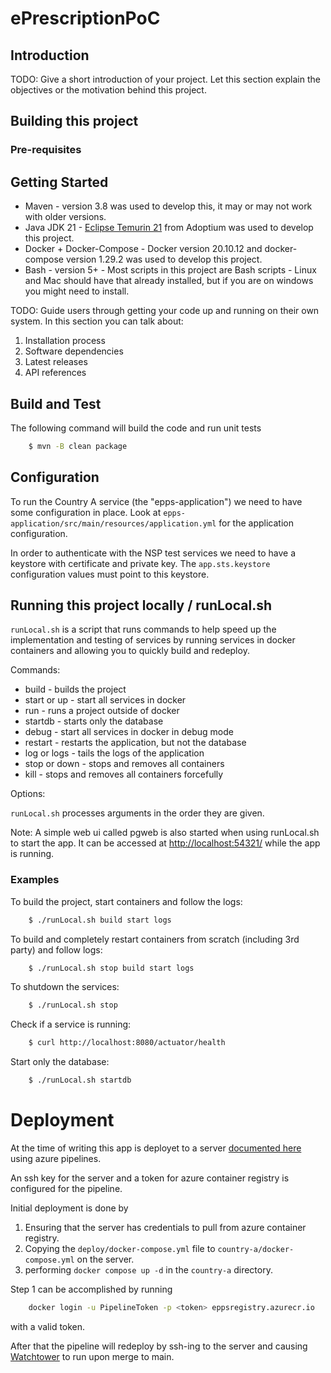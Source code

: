 ePrescriptionPoC
===============================================================================

## Introduction

TODO: Give a short introduction of your project. Let this section explain the objectives or the motivation behind this project.

## Building this project

### Pre-requisites

## Getting Started

* Maven - version 3.8 was used to develop this, it may or may not work with older versions.
* Java JDK 21 - [Eclipse Temurin 21](https://adoptium.net/?variant=openjdk21&jvmVariant=hotspot) from Adoptium was used to develop this project.
* Docker + Docker-Compose - Docker version 20.10.12 and docker-compose version 1.29.2 was used to develop this project.
* Bash - version 5+ - Most scripts in this project are Bash scripts - Linux and Mac should have that already installed, but if you are on windows you might need to install.



TODO: Guide users through getting your code up and running on their own system. In this section you can talk about:
1.	Installation process
2.	Software dependencies
3.	Latest releases
4.	API references

## Build and Test

The following command will build the code and run unit tests

```bash
    $ mvn -B clean package
```

## Configuration

To run the Country A service (the "epps-application") we need to have some configuration in place.
Look at `epps-application/src/main/resources/application.yml` for the application configuration.

In order to authenticate with the NSP test services we need to have a keystore with certificate and private key.
The `app.sts.keystore` configuration values must point to this keystore.

## Running this project locally / runLocal.sh

```runLocal.sh``` is a script that runs commands to help speed up the implementation and testing of services by running services
in docker containers and allowing you to quickly build and redeploy.

Commands:

* build - builds the project
* start or up - start all services in docker
* run - runs a project outside of docker
* startdb - starts only the database
* debug - start all services in docker in debug mode
* restart - restarts the application, but not the database
* log or logs - tails the logs of the application
* stop or down - stops and removes all containers
* kill - stops and removes all containers forcefully

Options:

```runLocal.sh``` processes arguments in the order they are given.

Note: A simple web ui called pgweb is also started when using runLocal.sh to start the app. It can be accessed at [http://localhost:54321/](http://localhost:54321/) while the app is running.


### Examples

To build the project, start containers and follow the logs:
```bash
    $ ./runLocal.sh build start logs
```

To build and completely restart containers from scratch (including 3rd party) and follow logs:
```bash
    $ ./runLocal.sh stop build start logs
```

To shutdown the services:
```bash
    $ ./runLocal.sh stop
```

Check if a service is running:
```bash
    $ curl http://localhost:8080/actuator/health
```

Start only the database:
```bash
    $ ./runLocal.sh startdb
```

# Deployment

At the time of writing this app is deployet to a server [documented here ](https://dev.azure.com/globeteam/ePrescription/_wiki/wikis/ePrescription.wiki/926/Server) using azure pipelines.

An ssh key for the server and a token for azure container registry is configured for the pipeline.

Initial deployment is done by

1. Ensuring that the server has credentials to pull from azure container registry.
2. Copying the ```deploy/docker-compose.yml``` file to ```country-a/docker-compose.yml``` on the server.
3. performing ```docker compose up -d``` in the ```country-a``` directory.


Step 1 can be accomplished by running
```bash
    docker login -u PipelineToken -p <token> eppsregistry.azurecr.io
```
with a valid token.


After that the pipeline will redeploy by ssh-ing to the server and causing [Watchtower](https://containrrr.dev/watchtower/)
to run upon merge to main.
